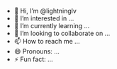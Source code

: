 - 👋 Hi, I’m @lightninglv
- 👀 I’m interested in ...
- 🌱 I’m currently learning ...
- 💞️ I’m looking to collaborate on ...
- 📫 How to reach me ...
- 😄 Pronouns: ...
- ⚡ Fun fact: ...

<!---
lightninglv/lightninglv is a ✨ special ✨ repository because its `README.md` (this file) appears on your GitHub profile.
You can click the Preview link to take a look at your changes.
--->

